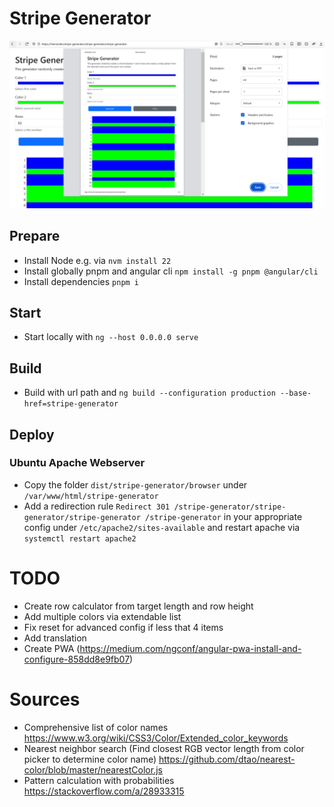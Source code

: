 # Stripe Generator
![Screenshot](screenshot.png?raw=true "Screenshot")

## Prepare
* Install Node e.g. via `nvm install 22`
* Install globally pnpm and angular cli `npm install -g pnpm @angular/cli`
* Install dependencies `pnpm i`

## Start
* Start locally with `ng --host 0.0.0.0 serve`

## Build
* Build with url path and `ng build --configuration production --base-href=stripe-generator`

## Deploy

### Ubuntu Apache Webserver 
* Copy the folder `dist/stripe-generator/browser` under `/var/www/html/stripe-generator`
* Add a redirection rule `Redirect 301 /stripe-generator/stripe-generator/stripe-generator /stripe-generator` in your appropriate config under `/etc/apache2/sites-available` and restart apache via `systemctl restart apache2`


# TODO
* Create row calculator from target length and row height
* Add multiple colors via extendable list
* Fix reset for advanced config if less that 4 items
* Add translation
* Create PWA (https://medium.com/ngconf/angular-pwa-install-and-configure-858dd8e9fb07)

# Sources
* Comprehensive list of color names https://www.w3.org/wiki/CSS3/Color/Extended_color_keywords
* Nearest neighbor search (Find closest RGB vector length from color picker to determine color name) https://github.com/dtao/nearest-color/blob/master/nearestColor.js
* Pattern calculation with probabilities https://stackoverflow.com/a/28933315
